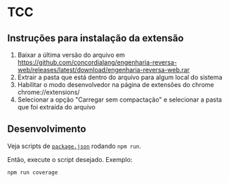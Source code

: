 # TCC

## Instruções para instalação da extensão

1. Baixar a última versão do arquivo em https://github.com/concordialang/engenharia-reversa-web/releases/latest/download/engenharia-reversa-web.rar
2. Extrair a pasta que está dentro do arquivo para algum local do sistema
3. Habilitar o modo desenvolvedor na página de extensões do chrome chrome://extensions/
4. Selecionar a opção "Carregar sem compactação" e selecionar a pasta que foi extraída do arquivo

## Desenvolvimento

Veja scripts de [`package.json`](./package.json) rodando `npm run`.

Então, execute o script desejado. Exemplo:
```
npm run coverage
```
